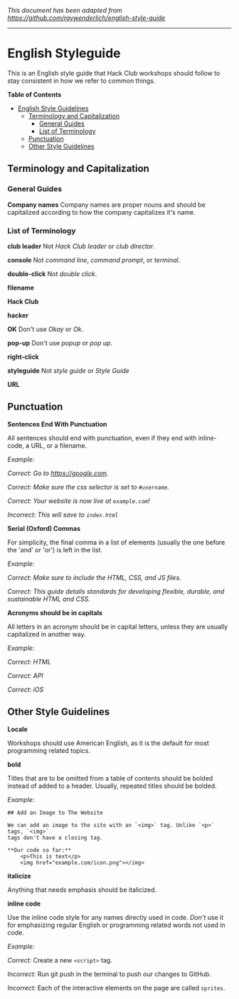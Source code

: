 _This document has been adapted from
https://github.com/raywenderlich/english-style-guide_

-------------------------------------------------------------------------------

# English Styleguide

This is an English style guide that Hack Club workshops should follow to stay
consistent in how we refer to common things.

**Table of Contents**

- [English Style Guidelines](#english-styleguide)
  - [Terminology and Capitalization](#terminology-and-capitalization)
    - [General Guides](#general-guides)
    - [List of Terminology](#list-of-terminology)
  - [Punctuation](#punctuation)
  - [Other Style Guidelines](#other-style-guidelines)

## Terminology and Capitalization

### General Guides

**Company names** Company names are proper nouns and should be capitalized
according to how the company capitalizes it's name.

### List of Terminology

**club leader** Not _Hack Club leader_ or _club director_.

**console** Not _command line_, _command prompt_, or _terminal_.

**double-click** Not _double click_.

**filename**

**Hack Club**

**hacker**

**OK** Don't use _Okay_ or _Ok_.

**pop-up** Don't use _popup_ or _pop up_.

**right-click**

**styleguide** Not _style guide_ or _Style Guide_

**URL**

## Punctuation

**Sentences End With Punctuation**

All sentences should end with punctuation, even if they end with inline-code, a
URL, or a filename.

_Example:_

_Correct: Go to https://google.com._

_Correct: Make sure the css selector is set to `#username`._

_Correct: Your website is now live at `example.com`!_

_Incorrect: This will save to `index.html`_

**Serial (Oxford) Commas**

For simplicity, the final comma in a list of elements (usually the one before
the 'and' or 'or') is left in the list.

_Example:_

_Correct: Make sure to include the HTML, CSS, and JS files._

_Correct: This guide details standards for developing flexible, durable, and
sustainable HTML and CSS._

**Acronyms should be in capitals**

All letters in an acronym should be in capital letters, unless they are usually
capitalized in another way.

_Example:_

_Correct: HTML_

_Correct: API_

_Correct: iOS_

## Other Style Guidelines

**Locale**

Workshops should use American English, as it is the default for most programming
related topics.

**bold**

Titles that are to be omitted from a table of contents should be bolded instead
of added to a header. Usually, repeated titles should be bolded.

_Example:_

```
## Add an Image to The Website

We can add an image to the site with an `<img>` tag. Unlike `<p>` tags, `<img>`
tags don't have a closing tag.

**Our code so far:**
    <p>This is text</p>
    <img href="example.com/icon.png"></img>
```

**italicize**

Anything that needs emphasis should be italicized.

**inline code**

Use the inline code style for any names directly used in code. _Don't_ use it
for emphasizing regular English or programming related words not used in code.

_Example:_

_Correct:_ Create a new `<script>` tag.

_Incorrect:_ Run git push in the terminal to push our changes to GitHub.

_Incorrect:_ Each of the interactive elements on the page are called `sprites`.
